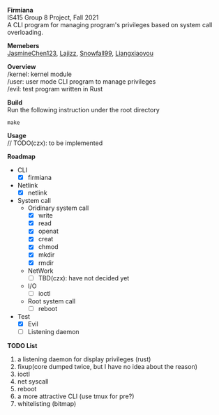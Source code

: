 **Firmiana**  
IS415 Group 8 Project, Fall 2021    
A CLI program for managing program's privileges based on system call overloading.

**Memebers**  
[JasmineChen123](https://github.com/JasmineChen123),
[Lajizz](https://github.com/Lajizz),
[Snowfall99](https://github.com/Snowfall99),
[Liangxiaoyou](https://github.com/liangxiaoyou)  

**Overview**  
/kernel: kernel module  
/user: user mode CLI program to manage privileges  
/evil: test program written in Rust  

**Build**  
Run the following instruction under the root directory
```
make
```

**Usage**  
// TODO(czx): to be implemented

**Roadmap**  
- CLI
    - [x] firmiana

- Netlink  
    - [x] netlink  

- System call
    - Oridinary system call  
        - [x] write  
        - [x] read  
        - [x] openat  
        - [x] creat  
        - [x] chmod  
        - [x] mkdir  
        - [x] rmdir

    - NetWork  
        - [ ] TBD(czx): have not decided yet
    
    - I/O
        - [ ] ioctl  
    
    - Root system call   
        - [ ] reboot

- Test  
    - [x] Evil
    - [ ] Listening daemon

**TODO List**
1. a listening daemon for display privileges (rust) 
2. fixup(core dumped twice, but I have no idea about the reason)
3. ioctl
4. net syscall
5. reboot
6. a more attractive CLI (use tmux for pre?)
7. whitelisting (bitmap)
